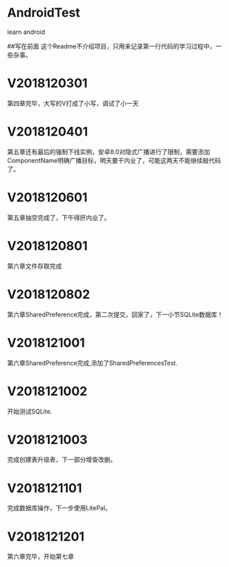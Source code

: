 # AndroidTest
learn android

##写在前面
这个Readme不介绍项目，只用来记录第一行代码的学习过程中，一些杂事。

# V2018120301
第四章完毕，大写的V打成了小写，调试了小一天

# V2018120401
第五章还有最后的强制下线实例，安卓8.0对隐式广播进行了限制，需要添加ComponentName明确广播目标，明天要干内业了，可能这两天不能继续敲代码了。

# V2018120601
第五章抽空完成了，下午得肝内业了。

# V2018120801
第六章文件存取完成

# V2018120802
第六章SharedPreference完成，第二次提交，回家了，下一小节SQLite数据库！

# V2018121001
第六章SharedPreference完成,添加了SharedPreferencesTest.

# V2018121002
开始测试SQLite.

# V2018121003
完成创建表升级表，下一部分增查改删。

# V2018121101
完成数据库操作，下一步使用LitePal。

# V2018121201
第六章完毕，开始第七章